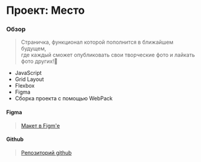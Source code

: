 # Проект: Место

### Обзор
> Страничка, функционал которой пополнится в ближайшем будущем,  
где каждый сможет опубликовать свои творческие фото и лайкать фото других!👀
* JavaScript
* Grid Layout
* Flexbox
* Figma
* Сборка проекта с помощью WebPack

#### Figma 
> [Макет в Figm'e](https://www.figma.com/file/kRVLKwYG3d1HGLvh7JFWRT/JavaScript.-Sprint-6?node-id=0%3A1)
#### Github
> [Репозиторий github](https://github.com/Armagidosha/mesto-project)
